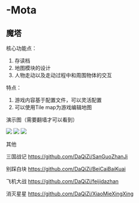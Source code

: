 # -Mota

## 魔塔

核心功能点：
1. 存读档
2. 地图模块的设计
3. 人物走动以及走动过程中和周围物体的交互

特点：
1. 游戏内容基于配置文件，可以灵活配置
2. 可以使用Tile map为游戏编辑地图

演示图（需要翻墙才可以看到）

![](https://github.com/DaQiZi/-Mota/blob/master/GIF/GIF.gif)
![](https://github.com/DaQiZi/-Mota/blob/master/GIF/GIF2.gif)
![](https://github.com/DaQiZi/-Mota/blob/master/GIF/GIF3.gif)



其他

三国战记
https://github.com/DaQiZi/SanGuoZhanJi


别踩白块
https://github.com/DaQiZi/BeiCaiBaiKuai

飞机大战
https://github.com/DaQiZi/feijidazhan

消灭星星
https://github.com/DaQiZi/XiaoMieXingXing
